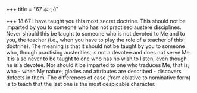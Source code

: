 +++
title = "67 इदन् ते"

+++
18.67 I have taught you this most secret doctrine. This should not be
imparted by you to someone who has not practised austere disciplines.
Never should this be taught to someone who is not devoted to Me and to
you, the teacher (i.e., when you have to play the role of a teacher of
this doctrine). The meaning is that it should not be taught by you to
someone who, though practising austerities, is not a devotee and does
not serve Me. It is also never to be taught to one who has no wish to
listen, even though he is a devotee. Nor should it be imparted to one
who traduces Me, that is, who - when My nature, glories and attributes
are described - discovers defects in them. The differences of case (from
ablative to nominative form) is to teach that the last one is the most
despicable character.
